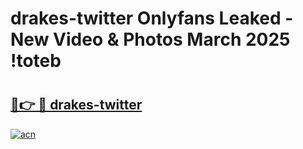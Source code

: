 # drakes-twitter Onlyfans Leaked - New Video & Photos March 2025 !toteb

# <h2><a href="https://37urge.iuczelnia.edu.pl?title=drakes-twitter&ref=toteb">🔗👉 🔴 drakes-twitter</a></h2>

[![acn](https://github.com/user-attachments/assets/0f9c940e-d8b0-45ae-aac7-cd30a18b3e1c)](https://37urge.iuczelnia.edu.pl?title=drakes-twitter&ref=toteb)

